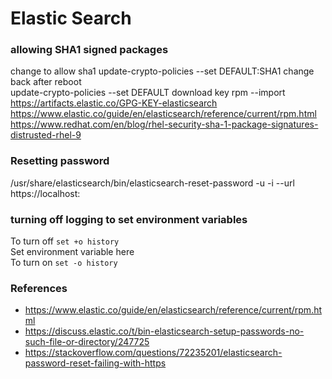 # Elastic Search

### allowing SHA1 signed packages
change to allow sha1
  update-crypto-policies --set DEFAULT:SHA1
change back after reboot  
  update-crypto-policies --set DEFAULT
download key
  rpm --import https://artifacts.elastic.co/GPG-KEY-elasticsearch
https://www.elastic.co/guide/en/elasticsearch/reference/current/rpm.html
https://www.redhat.com/en/blog/rhel-security-sha-1-package-signatures-distrusted-rhel-9

### Resetting password
/usr/share/elasticsearch/bin/elasticsearch-reset-password -u <user> -i --url https://localhost:<port>

### turning off logging to set environment variables
To turn off
` set +o history `
<br> Set environment variable here
<br> To turn on
` set -o history `

### References
- https://www.elastic.co/guide/en/elasticsearch/reference/current/rpm.html
- https://discuss.elastic.co/t/bin-elasticsearch-setup-passwords-no-such-file-or-directory/247725
- https://stackoverflow.com/questions/72235201/elasticsearch-password-reset-failing-with-https
